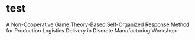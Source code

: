 # test
A Non-Cooperative Game Theory-Based Self-Organized Response Method for Production Logistics Delivery in Discrete Manufacturing Workshop 
